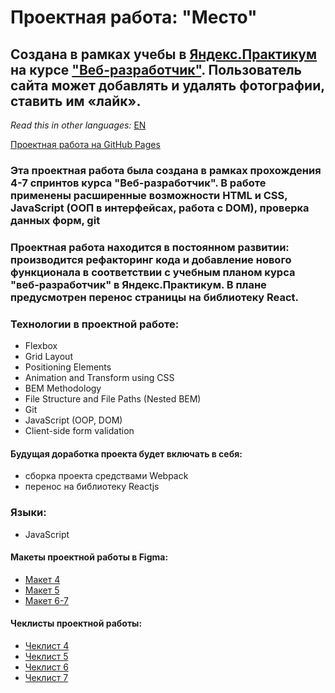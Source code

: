 # Проектная работа: "Место"

## Создана в рамках учебы в [Яндекс.Практикум](https://praktikum.yandex.ru/) на курсе ["Веб-разработчик"](https://praktikum.yandex.ru/web/). Пользователь сайта может добавлять и удалять фотографии, ставить им «лайк». 

*Read this in other languages:* [EN](https://github.com/MelnikovAleksei/mesto/blob/master/README.EN.md)

[Проектная работа на GitHub Pages](https://melnikovaleksei.github.io/mesto/index)

### Эта проектная работа была создана в рамках прохождения 4-7 спринтов курса "Веб-разработчик". В работе применены расширенные возможности HTML и CSS, JavaScript (ООП в интерфейсах, работа с DOM), проверка данных форм, git
### Проектная работа находится в постоянном развитии: производится рефакторинг кода и добавление нового функционала в соответствии с учебным планом курса "веб-разработчик" в  Яндекс.Практикум. В плане предусмотрен перенос страницы на библиотеку React. 
### Технологии в проектной работе:
* Flexbox
* Grid Layout
* Positioning Elements
* Animation and Transform using CSS
* BEM Methodology
* File Structure and File Paths (Nested BEM)
* Git
* JavaScript (OOP, DOM) 
* Client-side form validation 

#### Будущая доработка проекта будет включать в себя:
* сборка проекта средствами Webpack
* перенос на библиотеку Reactjs

### Языки:
* JavaScript

#### Макеты проектной работы в Figma:
* [Макет 4](https://www.figma.com/file/SLGf16iUspCIjC05qUi1dk/YP-project-4-mesto) 
* [Макет 5](https://www.figma.com/file/n0Ho0JWLOCYiVkrboLTVJo/sprint-5-mesto) 
* [Макет 6-7](https://www.figma.com/file/qk3Axq4MZryPzGFfCnUnrP/sprint-6-mesto) 

#### Чеклисты проектной работы:
* [Чеклист 4](https://code.s3.yandex.net/web-developer/checklists/new-program/checklist-4/index.html) 
* [Чеклист 5](https://code.s3.yandex.net/web-developer/checklists/new-program/checklist-5/index.html) 
* [Чеклист 6](https://code.s3.yandex.net/web-developer/checklists/new-program/checklist-6/index.html) 
* [Чеклист 7](https://code.s3.yandex.net/web-developer/checklists/new-program/checklist-7/index.html) 
